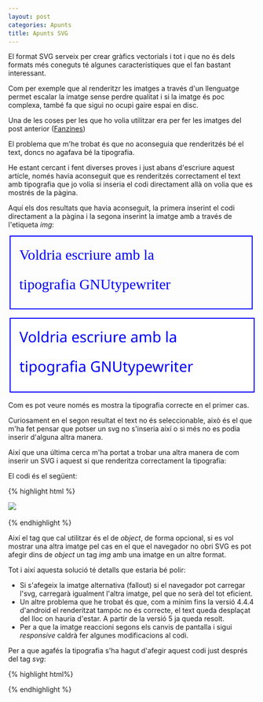 ```yaml
---
layout: post
categories: Apunts
title: Apunts SVG
---
```


El format SVG serveix per crear gràfics vectorials i tot i que no és dels formats més coneguts té algunes característiques que el fan bastant interessant.

Com per exemple que al renderitzr les imatges a través d'un llenguatge permet escalar la imatge sense perdre qualitat i si la imatge és poc complexa, també fa que sigui no ocupi gaire espai en disc.

Una de les coses per les que ho volia utilitzar era per fer les imatges del post anterior ([Fanzines](/2015/07/20/Fanzines-KISS))

El problema que m'he trobat és que no aconseguia que renderitzés bé el text, doncs no agafava bé la tipografia.

He estant cercant i fent diverses proves i just abans d'escriure aquest artícle, només havia aconseguit que es renderitzés correctament el text amb tipografia que jo volia si inseria el codi directament allà on volia que es mostrés de la pàgina.

Aquí els dos resultats que havia aconseguit, la primera inserint el codi directament a la pàgina i la segona inserint la imatge amb a través de l'etiqueta *img*:

<svg width="500px" height="150px" viewBox="0 0 501 152"
     xmlns="http://www.w3.org/2000/svg" version="1.1">
     <defs>
       <style type="text/css">
         <![CDATA[
         @font-face {
             font-family: 'GNUtypewriter';
             src: url('/assets/gtw.otf');
             font-weight: normal;
             font-style: normal;
         }
         ]]>
      </style>
     </defs>
      <desc>Exemple de text</desc>
      <text x="20" y="50"
            font-family="GNUtypewriter" font-size="30" fill="blue" >
        Voldria escriure amb la
      </text>
      <text x="20" y="110"
            font-family="GNUtypewriter" font-size="30" fill="blue" >
        tipografia GNUtypewriter
      </text>
      <!-- Show outline of canvas using 'rect' element -->
      <rect x="1" y="1" width="500px" height="150px"
            fill="none" stroke="blue" stroke-width="2" />
</svg>

<img src="/assets/test.svg" />

Com es pot veure només es mostra la tipografia correcte en el primer cas.

Curiosament en el segon resultat el text no és seleccionable, això és el que m'ha fet pensar que potser un svg no s'inseria així o si més no es podia inserir d'alguna altra manera.

Així que una última cerca m'ha portat a trobar una altra manera de com inserir un SVG i aquest si que renderitza correctament la tipografia:

<object data="/assets/test.svg" type="image/svg+xml"></object>

El codi és el següent:

{% highlight html %}

<object data="/assets/fitxer.svg" type="image/svg+xml">
  <img src="/assets/fitxer-nosvg.png" />
</object>

{% endhighlight %}

Així el tag que cal utilitzar és el de *object*, de forma opcional, si es vol mostrar una altra imatge pel cas en el que el navegador no obri SVG es pot afegir dins de *object* un tag *img* amb una imatge en un altre format.

Tot i així aquesta solució té detalls que estaria bé polir:

* Si s'afegeix la imatge alternativa (fallout) si el navegador pot carregar l'svg, carregarà igualment l'altra imatge, pel que no serà del tot eficient.
* Un altre problema que he trobat és que, com a mínim fins la versió 4.4.4 d'android el renderitzat tampóc no és correcte, el text queda desplaçat del lloc on hauria d'estar. A partir de la versió 5 ja queda resolt.
* Per a que la imatge reaccioni segons els canvis de pantalla i sigui *responsive* caldrà fer algunes modificacions al codi.

Per a que agafés la tipografia s'ha hagut d'afegir aquest codi just després del tag *svg*:

{% highlight html%}
   <style
      type="text/css"
      id="style3">
        @font-face {
            font-family: 'GNUtypewriter';
            src:
                local('GNUTypewriter'),
                url('/assets/gtw.otf');
            font-weight: normal;
            font-style: normal;
        }
 </style>

 {% endhighlight %}
